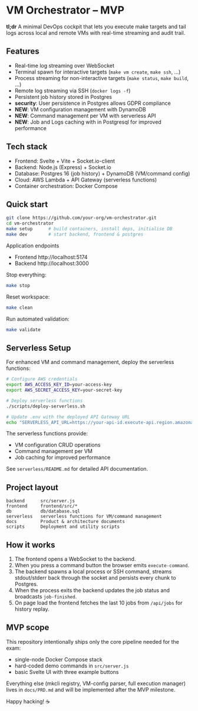 # VM Orchestrator – MVP

**tl;dr** A minimal DevOps cockpit that lets you execute make targets and tail logs across local and remote VMs with real-time streaming and audit trail.

## Features
- Real-time log streaming over WebSocket
- Terminal spawn for interactive targets (`make vm create`, `make ssh`, …)
- Process streaming for non-interactive targets (`make status`, `make build`, …)
- Remote log streaming via SSH (`docker logs -f`)
- Persistent job history stored in Postgres
- **security**: User persistence in Postgres allows GDPR compliance
- **NEW**: VM configuration management with DynamoDB
- **NEW**: Command management per VM with serverless API
- **NEW**: Job and Logs caching with in Postgresql for improved performance

## Tech stack
- Frontend: Svelte + Vite + Socket.io-client
- Backend: Node.js (Express) + Socket.io
- Database: Postgres 16 (job history) + DynamoDB (VM/command config)
- Cloud: AWS Lambda + API Gateway (serverless functions)
- Container orchestration: Docker Compose

## Quick start

```bash
git clone https://github.com/your-org/vm-orchestrator.git
cd vm-orchestrator
make setup      # build containers, install deps, initialise DB
make dev        # start backend, frontend & postgres
```

Application endpoints  
- Frontend http://localhost:5174  
- Backend  http://localhost:3000  

Stop everything:

```bash
make stop
```

Reset workspace:

```bash
make clean
```

Run automated validation:

```bash
make validate
```

## Serverless Setup 

For enhanced VM and command management, deploy the serverless functions:

```bash
# Configure AWS credentials
export AWS_ACCESS_KEY_ID=your-access-key
export AWS_SECRET_ACCESS_KEY=your-secret-key

# Deploy serverless functions
./scripts/deploy-serverless.sh

# Update .env with the deployed API Gateway URL
echo "SERVERLESS_API_URL=https://your-api-id.execute-api.region.amazonaws.com" >> .env
```

The serverless functions provide:
- VM configuration CRUD operations
- Command management per VM
- Job caching for improved performance

See `serverless/README.md` for detailed API documentation.

## Project layout
```
backend      src/server.js
frontend     frontend/src/*
db           db/database.sql
serverless   serverless functions for VM/command management
docs         Product & architecture documents
scripts      Deployment and utility scripts
```

## How it works
1. The frontend opens a WebSocket to the backend.
2. When you press a command button the browser emits `execute-command`.
3. The backend spawns a local process or SSH command, streams stdout/stderr back through the socket and persists every chunk to Postgres.
4. When the process exits the backend updates the job status and broadcasts `job-finished`.
5. On page load the frontend fetches the last 10 jobs from `/api/jobs` for history replay.

## MVP scope
This repository intentionally ships only the core pipeline needed for the exam:
- single-node Docker Compose stack
- hard-coded demo commands in `src/server.js`
- basic Svelte UI with three example buttons

Everything else (mkcli registry, VM-config parser, full execution manager) lives in `docs/PRD.md` and will be implemented after the MVP milestone.

Happy hacking! ☕
